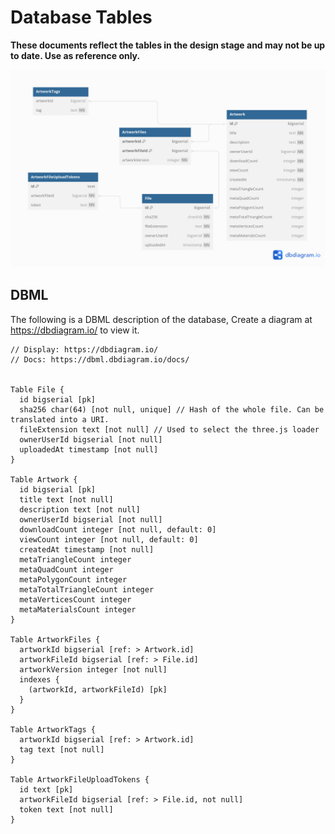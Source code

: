 # Database Tables

**These documents reflect the tables in the design stage and may not be up to date. Use as reference only.**

![Image](./tables.png)

## DBML

The following is a DBML description of the database, Create a diagram at https://dbdiagram.io/ to view it. 

```
// Display: https://dbdiagram.io/
// Docs: https://dbml.dbdiagram.io/docs/


Table File {
  id bigserial [pk]
  sha256 char(64) [not null, unique] // Hash of the whole file. Can be translated into a URI.
  fileExtension text [not null] // Used to select the three.js loader
  ownerUserId bigserial [not null]
  uploadedAt timestamp [not null]
}

Table Artwork {
  id bigserial [pk]
  title text [not null]
  description text [not null]
  ownerUserId bigserial [not null]
  downloadCount integer [not null, default: 0]
  viewCount integer [not null, default: 0]
  createdAt timestamp [not null]
  metaTriangleCount integer
  metaQuadCount integer
  metaPolygonCount integer
  metaTotalTriangleCount integer
  metaVerticesCount integer
  metaMaterialsCount integer
}

Table ArtworkFiles {
  artworkId bigserial [ref: > Artwork.id]
  artworkFileId bigserial [ref: > File.id]
  artworkVersion integer [not null]
  indexes {
    (artworkId, artworkFileId) [pk]
  }
}

Table ArtworkTags {
  artworkId bigserial [ref: > Artwork.id]
  tag text [not null]
}

Table ArtworkFileUploadTokens {
  id text [pk]
  artworkFileId bigserial [ref: > File.id, not null]
  token text [not null]
}
```
